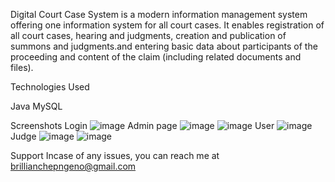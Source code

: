 Digital Court Case System is a modern information management system offering one information system for all court cases. It enables registration of all court cases, hearing and judgments, creation and publication of summons and judgments.and entering basic data about participants of the proceeding and content of the claim (including related documents and files).

Technologies Used

Java
MySQL

Screenshots
Login
![image](https://user-images.githubusercontent.com/33745365/184508001-c9a152b2-76d1-43e8-ab7c-7d88065f7a44.png)
Admin page
![image](https://user-images.githubusercontent.com/33745365/184508014-97a124a2-8cfe-4914-9468-6bb9906c0f65.png)
![image](https://user-images.githubusercontent.com/33745365/184508059-29772475-2fb0-4f41-b65d-dfee7229cef8.png)
User
![image](https://user-images.githubusercontent.com/33745365/184508093-316cc25d-2abc-483e-91d4-a4fbaa5dbddb.png)
Judge
![image](https://user-images.githubusercontent.com/33745365/184508105-b53b94fd-18e4-4ed6-aaab-3e7d538b7c47.png)
![image](https://user-images.githubusercontent.com/33745365/184508117-f1310480-c7c3-4ed6-8390-517975c6f9d9.png)

Support
Incase of any issues, you can reach me at brillianchepngeno@gmail.com
